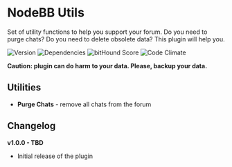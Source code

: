 # NodeBB Utils

Set of utility functions to help you support your forum. Do you need to purge chats? Do you need to delete obsolete data? This plugin will help you.

![Version](https://img.shields.io/npm/v/nodebb-plugin-ns-utils.svg)
![Dependencies](https://david-dm.org/NicolasSiver/nodebb-plugin-ns-utils.svg)
![bitHound Score](https://www.bithound.io/github/NicolasSiver/nodebb-plugin-ns-utils/badges/score.svg)
![Code Climate](https://img.shields.io/codeclimate/github/NicolasSiver/nodebb-plugin-ns-utils.svg)

<!-- START doctoc generated TOC please keep comment here to allow auto update -->
<!-- DON'T EDIT THIS SECTION, INSTEAD RE-RUN doctoc TO UPDATE -->

<!-- END doctoc generated TOC please keep comment here to allow auto update -->

**Caution: plugin can do harm to your data. Please, backup your data.**

## Utilities

- **Purge Chats** - remove all chats from the forum

## Changelog

**v1.0.0 - TBD**

- Initial release of the plugin